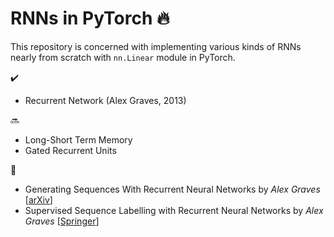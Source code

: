 # RNNs in PyTorch 🔥
This repository is concerned with implementing various kinds of RNNs nearly from scratch with `nn.Linear` module in PyTorch.

✔️
- Recurrent Network (Alex Graves, 2013)

🔜
- Long-Short Term Memory
- Gated Recurrent Units

📝
- Generating Sequences With Recurrent Neural Networks by *Alex Graves* [[arXiv](https://arxiv.org/abs/1308.0850)]
- Supervised Sequence Labelling with Recurrent Neural Networks by *Alex Graves* [[Springer](https://www.springer.com/in/book/9783642247965)]
